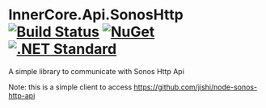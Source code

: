 InnerCore.Api.SonosHttp [![Build Status][azure build]][project]	[![NuGet][nuget badge]][nuget package]	  [![.NET Standard][dotnet-standard badge]][dotnet-standard doc]
====================

A simple library to communicate with Sonos Http Api

Note: this is a simple client to access https://github.com/jishi/node-sonos-http-api

[azure build]: https://innercore.visualstudio.com/InnerCore.Api.SonosHttp/_apis/build/status/InnerCore.Api.SonosHttp?branchName=master
[project]: https://github.com/MadMonkey87/InnerCore.Api.SonosHttp
[nuget badge]: https://img.shields.io/nuget/v/InnerCore.Api.SonosHttp.svg
[nuget package]: https://www.nuget.org/packages/InnerCore.Api.SonosHttp
[dotnet-standard badge]: http://img.shields.io/badge/.NET_Standard-v2.0-green.svg
[dotnet-standard doc]: https://docs.microsoft.com/da-dk/dotnet/articles/standard/library